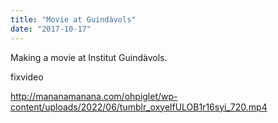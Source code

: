```yaml
---
title: "Movie at Guindàvols"
date: "2017-10-17"
---
```


Making a movie at Institut Guindàvols.

fixvideo

http://mananamanana.com/ohpiglet/wp-content/uploads/2022/06/tumblr_oxyelfULOB1r16syi_720.mp4
